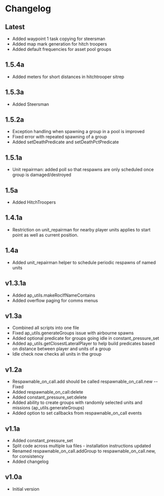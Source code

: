 # Changelog

## Latest
* Added waypoint 1 task copying for steersman
* Added map mark generation for hitch troopers
* Added default frequencies for asset pool groups
## 1.5.4a
* Added meters for short distances in hitchtrooper sitrep
## 1.5.3a
* Added Steersman
## 1.5.2a
* Exception handling when spawning a group in a pool is improved
* Fixed error with repeated spawning of a group
* Added setDeathPredicate and setDeathPctPredicate
## 1.5.1a
* Unit repairman: added poll so that respawns are only scheduled once group is damaged/destroyed
## 1.5a
* Added HitchTroopers
## 1.4.1a
* Restriction on unit_repairman for nearby player units applies to start point as well as current position.
## 1.4a
* Added unit_repairman helper to schedule periodic respawns of named units
## v1.3.1a
* Added ap_utils.makeRocIfNameContains
* Added overflow paging for comms menus
## v1.3a
* Combined all scripts into one file
* Fixed ap_utils.generateGroups issue with airbourne spawns
* Added optional predicate for groups going idle in constant_pressure_set
* Added ap_utils.getClosestLateralPlayer to help build predicates based on distance between player and units of a group
* Idle check now checks all units in the group
## v1.2a
* Respawnable_on_call.add should be called respawnable_on_call.new -- Fixed
* Added respawnable_on_call:delete 
* Added constant_pressure_set:delete
* Added ability to create groups  with randomly selected units and missions (ap_utils.generateGroups)
* Added option to set callbacks from respawnable_on_call events

## v1.1a
* Added constant_pressure_set
* Split code across multiple lua files - installation instructions updated
* Renamed respawnable_on_call.addGroup to respawnable_on_call.new, for consistency
* Added changelog

## v1.0a
* Initial version